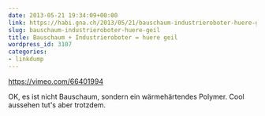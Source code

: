 ```yaml
---
date: 2013-05-21 19:34:09+00:00
link: https://habi.gna.ch/2013/05/21/bauschaum-industrieroboter-huere-geil/
slug: bauschaum-industrieroboter-huere-geil
title: Bauschaum + Industrieroboter = huere geil
wordpress_id: 3107
categories:
- linkdump
---
```


https://vimeo.com/66401994

OK, es ist nicht Bauschaum, sondern ein wärmehärtendes Polymer.
Cool aussehen tut's aber trotzdem.
